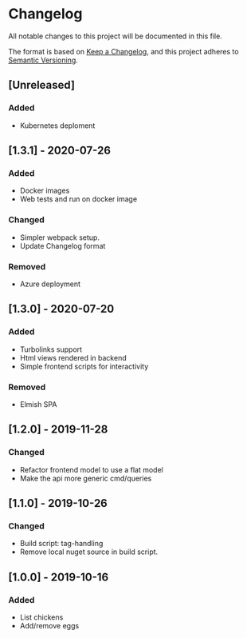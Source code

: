 # Changelog
All notable changes to this project will be documented in this file.

The format is based on [Keep a Changelog](https://keepachangelog.com/en/1.0.0/),
and this project adheres to [Semantic Versioning](https://semver.org/spec/v2.0.0.html).

## [Unreleased]
### Added
* Kubernetes deploment

## [1.3.1] - 2020-07-26
### Added
* Docker images 
* Web tests and run on docker image

### Changed 
* Simpler webpack setup.
* Update Changelog format

### Removed
* Azure deployment

## [1.3.0] - 2020-07-20
### Added
* Turbolinks support
* Html views rendered in backend
* Simple frontend scripts for interactivity

### Removed
* Elmish SPA

## [1.2.0] - 2019-11-28
### Changed
* Refactor frontend model to use a flat model
* Make the api more generic cmd/queries

## [1.1.0] - 2019-10-26
### Changed
* Build script: tag-handling
* Remove local nuget source in build script.

## [1.0.0] - 2019-10-16
### Added 
* List chickens
* Add/remove eggs

